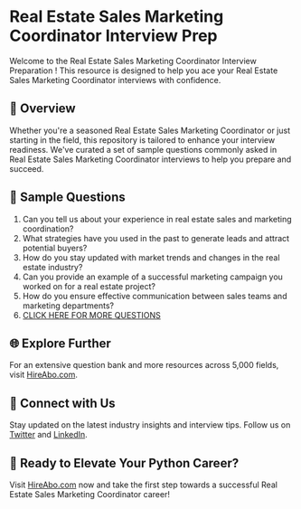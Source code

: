 # Real Estate Sales Marketing Coordinator Interview Prep

Welcome to the Real Estate Sales Marketing Coordinator Interview Preparation ! This resource is designed to help you ace your Real Estate Sales Marketing Coordinator interviews with confidence.

## 🚀 Overview

Whether you're a seasoned Real Estate Sales Marketing Coordinator or just starting in the field, this repository is tailored to enhance your interview readiness. We've curated a set of sample questions commonly asked in Real Estate Sales Marketing Coordinator interviews to help you prepare and succeed.

## 📝 Sample Questions

1. Can you tell us about your experience in real estate sales and marketing coordination?
2. What strategies have you used in the past to generate leads and attract potential buyers?
3. How do you stay updated with market trends and changes in the real estate industry?
4. Can you provide an example of a successful marketing campaign you worked on for a real estate project?
5. How do you ensure effective communication between sales teams and marketing departments?
6. [CLICK HERE FOR MORE QUESTIONS](https://hireabo.com/job/21_0_41/Real%20Estate%20Sales%20Marketing%20Coordinator)

## 🌐 Explore Further

For an extensive question bank and more resources across 5,000 fields, visit [HireAbo.com](https://www.hireabo.com).

## 📱 Connect with Us

Stay updated on the latest industry insights and interview tips. Follow us on [Twitter](https://twitter.com/hireabo) and [LinkedIn](https://www.linkedin.com/in/hire-abo-3609972a8/).

## 🚀 Ready to Elevate Your Python Career?

Visit [HireAbo.com](https://www.hireabo.com) now and take the first step towards a successful Real Estate Sales Marketing Coordinator career!
